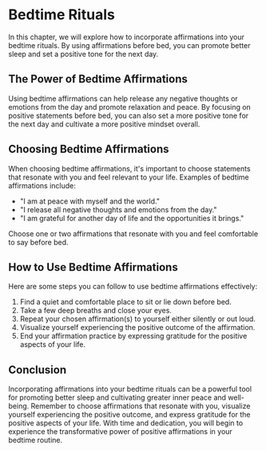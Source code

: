 # Bedtime Rituals

In this chapter, we will explore how to incorporate affirmations into your bedtime rituals. By using affirmations before bed, you can promote better sleep and set a positive tone for the next day.

The Power of Bedtime Affirmations
---------------------------------

Using bedtime affirmations can help release any negative thoughts or emotions from the day and promote relaxation and peace. By focusing on positive statements before bed, you can also set a more positive tone for the next day and cultivate a more positive mindset overall.

Choosing Bedtime Affirmations
-----------------------------

When choosing bedtime affirmations, it's important to choose statements that resonate with you and feel relevant to your life. Examples of bedtime affirmations include:

* "I am at peace with myself and the world."
* "I release all negative thoughts and emotions from the day."
* "I am grateful for another day of life and the opportunities it brings."

Choose one or two affirmations that resonate with you and feel comfortable to say before bed.

How to Use Bedtime Affirmations
-------------------------------

Here are some steps you can follow to use bedtime affirmations effectively:

1. Find a quiet and comfortable place to sit or lie down before bed.
2. Take a few deep breaths and close your eyes.
3. Repeat your chosen affirmation(s) to yourself either silently or out loud.
4. Visualize yourself experiencing the positive outcome of the affirmation.
5. End your affirmation practice by expressing gratitude for the positive aspects of your life.

Conclusion
----------

Incorporating affirmations into your bedtime rituals can be a powerful tool for promoting better sleep and cultivating greater inner peace and well-being. Remember to choose affirmations that resonate with you, visualize yourself experiencing the positive outcome, and express gratitude for the positive aspects of your life. With time and dedication, you will begin to experience the transformative power of positive affirmations in your bedtime routine.
